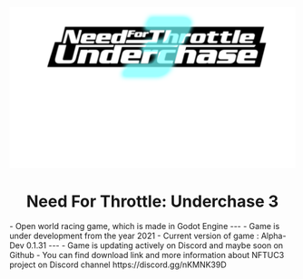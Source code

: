 
![Screenshot](game_namelogo.png)

<h1 align="center">Need For Throttle: Underchase 3</h1>
- Open world racing game, which is made in Godot Engine
---
- Game is under development from the year 2021
- Current version of game : Alpha-Dev 0.1.31
---
- Game is updating actively on Discord and maybe soon on Github
- You can find download link and more information about NFTUC3 project on Discord channel https://discord.gg/nKMNK39D
